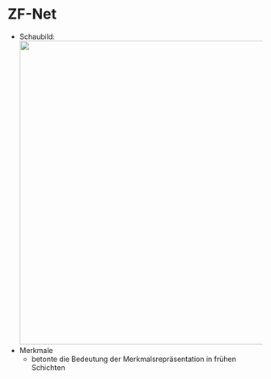 # ZF-Net
- Schaubild: <img src="https://github.com/xiaomeng-huang-study/images_Softwarearchitekturen/blob/main/Snipaste_2023-11-09_15-54-38.png?raw=" width="600" /> 
- Merkmale 
	- betonte die Bedeutung der Merkmalsrepräsentation in frühen Schichten 